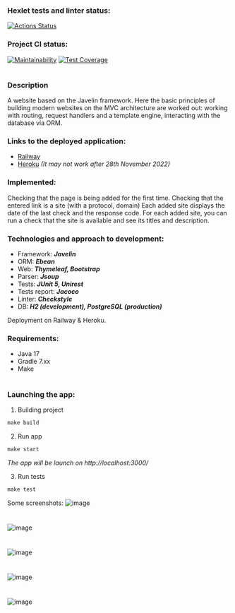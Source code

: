 ### Hexlet tests and linter status:
[![Actions Status](https://github.com/SibirBear/java-project-lvl4/workflows/hexlet-check/badge.svg)](https://github.com/SibirBear/java-project-lvl4/actions)

### Project CI status:
[![Maintainability](https://api.codeclimate.com/v1/badges/6aea2e0f32be451d3c05/maintainability)](https://codeclimate.com/github/SibirBear/java-project-lvl4/maintainability)
[![Test Coverage](https://api.codeclimate.com/v1/badges/6aea2e0f32be451d3c05/test_coverage)](https://codeclimate.com/github/SibirBear/java-project-lvl4/test_coverage)

#
### Description
A website based on the Javelin framework. Here the basic principles of building modern websites on the MVC architecture are worked out: working with routing, request handlers and a template engine, interacting with the database via ORM.

### Links to the deployed application:
* [Railway](https://java-project-lvl4-production.up.railway.app/)
* [Heroku](https://seopageanalyzer.herokuapp.com/) _(It may not work after 28th November 2022)_

### Implemented: 
Checking that the page is being added for the first time.
Checking that the entered link is a site (with a protocol, domain)
Each added site displays the date of the last check and the response code.
For each added site, you can run a check that the site is available and see its titles and description.

### Technologies and approach to development:
* Framework: ***Javelin***
* ORM: ***Ebean***
* Web: ***Thymeleaf, Bootstrap***
* Parser: ***Jsoup***
* Tests: ***JUnit 5, Unirest***
* Tests report: ***Jacoco***
* Linter: ***Checkstyle***
* DB: ***H2 (development), PostgreSQL (production)***

Deployment on Railway & Heroku.

### Requirements:
* Java 17
* Gradle 7.xx
* Make

#
### Launching the app:
1. Building project
```Makefile
make build
```
2. Run app
```Makefile
make start
```
_The app will be launch on http://localhost:3000/_

3. Run tests
```Makefile
make test
```

Some screenshots:
![image](https://user-images.githubusercontent.com/62481984/196159386-44d95231-e4fb-42d5-ad4a-2809c39ca06e.png)
#
![image](https://user-images.githubusercontent.com/62481984/196159612-a9ae058d-3dbb-4f9d-ac8c-0dd79d163048.png)
#
![image](https://user-images.githubusercontent.com/62481984/196159692-c4e0c328-6e43-402b-8fce-6675b7ffaff0.png)
#
![image](https://user-images.githubusercontent.com/62481984/196159790-3d2aec29-9826-4d1b-a30b-78b67acea035.png)
#
![image](https://user-images.githubusercontent.com/62481984/196159883-acff6306-cb3e-4595-b9aa-f5e0b5ac4f23.png)

